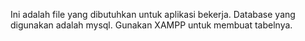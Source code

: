 Ini adalah file yang dibutuhkan untuk aplikasi bekerja.
Database yang digunakan adalah mysql.
Gunakan XAMPP untuk membuat tabelnya.
